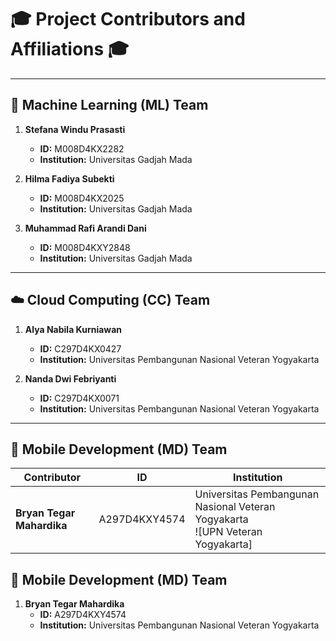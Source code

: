 # 🎓 Project Contributors and Affiliations 🎓

---

## 🤖 Machine Learning (ML) Team
1. **Stefana Windu Prasasti**
   - **ID:** M008D4KX2282
   - **Institution:** Universitas Gadjah Mada

2. **Hilma Fadiya Subekti**
   - **ID:** M008D4KX2025
   - **Institution:** Universitas Gadjah Mada

3. **Muhammad Rafi Arandi Dani**
   - **ID:** M008D4KXY2848
   - **Institution:** Universitas Gadjah Mada

---

## ☁️ Cloud Computing (CC) Team
1. **Alya Nabila Kurniawan**
   - **ID:** C297D4KX0427
   - **Institution:** Universitas Pembangunan Nasional Veteran Yogyakarta

2. **Nanda Dwi Febriyanti**
   - **ID:** C297D4KX0071
   - **Institution:** Universitas Pembangunan Nasional Veteran Yogyakarta

---
## 📱 Mobile Development (MD) Team
<div align="center">

| Contributor | ID | Institution |
| --- | --- | --- |
| **Bryan Tegar Mahardika** | A297D4KXY4574 | Universitas Pembangunan Nasional Veteran Yogyakarta <br> ![UPN Veteran Yogyakarta]

</div>

## 📱 Mobile Development (MD) Team
1. **Bryan Tegar Mahardika**
   - **ID:** A297D4KXY4574
   - **Institution:** Universitas Pembangunan Nasional Veteran Yogyakarta

